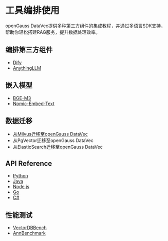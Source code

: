 # 工具编排使用

openGauss DataVec提供多种第三方组件的集成教程，并通过多语言SDK支持，帮助你轻松搭建RAG服务，提升数据处理效率。

## 编排第三方组件
- [Dify](dify.md)
- [AnythingLLM](anythingllm.md)

## 嵌入模型
- [BGE-M3](embedding-bgem3.md)
- [Nomic-Embed-Text](embedding-nomic.md)

## 数据迁移
- [从Milvus迁移至openGauss DataVec](milvus2datavec.md)
- 从PgVector迁移至openGauss DataVec
- 从ElasticSearch迁移至openGauss DataVec

## API Reference
- [Python](integrationPython.md)
- [Java](integrationJava.md)
- [Node.js](integrationJavaScript.md)
- [Go](integrationGo.md)
- [C#](integrationCsharp.md)
  
## 性能测试
- [VectorDBBench](openGauss-VectorDBBench.md)
- [AnnBenchmark](testtool_annbenchmark.md)